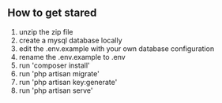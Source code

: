 ## How to get stared

1. unzip the zip file
2. create a mysql database locally
3. edit the .env.example with your own database configuration
4. rename the .env.example to .env
5. run 'composer install'
6. run 'php artisan migrate'
7. run 'php artisan key:generate'
8. run 'php artisan serve'
